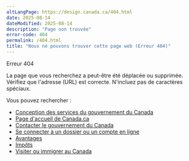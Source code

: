 ```yaml
---
altLangPage: https://design.canada.ca/404.html
date: 2025-08-14
dateModified: 2025-08-14
description: "Page non trouvée"
error-code: 404
permalink: /404.html
title: "Nous ne pouvons trouver cette page web (Erreur 404)"
---
```

<p class="label label-danger">Erreur 404</p>
<p>La page que vous recherchez a peut-être été déplacée ou supprimée. Vérifiez que l'adresse (URL) est correcte. N'incluez pas de caractères spéciaux.</p>
<p>Vous pouvez rechercher&nbsp;:</p>
<ul>
  <li><a href="https://design.canada.ca/">Conception des services du gouvernement du Canada</a></li>
  <li><a href="https://www.canada.ca/en">Page d'accueil de Canada.ca</a></li>
  <li><a href="https://www.canada.ca/en">Contacter le gouvernement du Canada</a></li>
  <li><a href="https://www.canada.ca/en">Se connecter à un dossier ou un compte en ligne</a></li>
  <li><a href="https://www.canada.ca/en">Avantages</a></li>
  <li><a href="https://www.canada.ca/en">Impôts</a></li>
  <li><a href="https://www.canada.ca/en">Visiter ou immigrer au Canada</a></li>
</ul>
